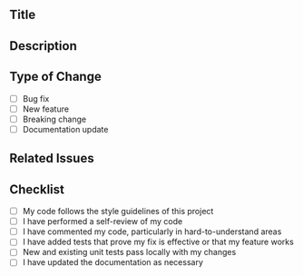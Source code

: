 ## Title
<!-- Provide a concise title for the pull request -->

## Description
<!-- Describe your changes in detail -->

## Type of Change
- [ ] Bug fix
- [ ] New feature
- [ ] Breaking change
- [ ] Documentation update

## Related Issues
<!-- Link to related issues or tickets -->

## Checklist
- [ ] My code follows the style guidelines of this project
- [ ] I have performed a self-review of my code
- [ ] I have commented my code, particularly in hard-to-understand areas
- [ ] I have added tests that prove my fix is effective or that my feature works
- [ ] New and existing unit tests pass locally with my changes
- [ ] I have updated the documentation as necessary

